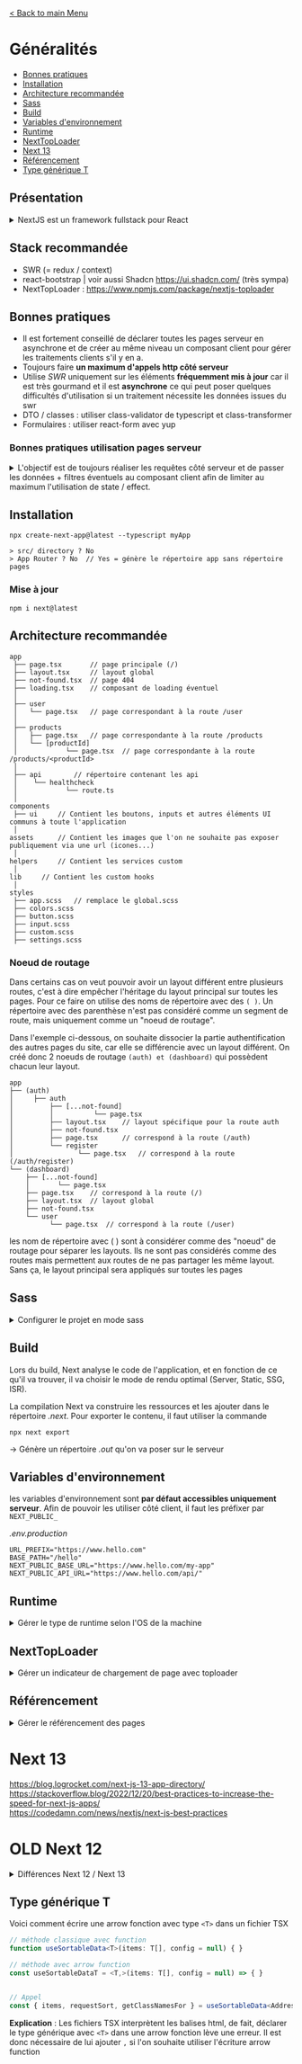 [< Back to main Menu](https://github.com/gsoulie/react-resources/blob/master/react-presentation.md)    

# Généralités

* [Bonnes pratiques](#bonnes-pratiques)     
* [Installation](#installation)
* [Architecture recommandée](#architecture-recommandée)
* [Sass](#sass)
* [Build](#build)
* [Variables d'environnement](#variables-d-environnement)     
* [Runtime](#runtime)     
* [NextTopLoader](#nexttoploader)     
* [Next 13](#next-13)
* [Référencement](#référencement)
* [Type générique T](#type-générique-t)    

## Présentation

<details>
  <summary>NextJS est un framework fullstack pour React</summary>

Il permet de rendre le développement de grosses applications plus facile en ajoutant des fonctionnalités et en améliorant certaines autres.

* support SSR : avantage SEO
* routage basé sur l'arborescence : moins de code à développer pour gérer le routage
  
La création d'un projet *Next* va générer les répertoires suivants :

* public : contient tout le contenu public de l'appli
* pages : contient tous les composants react
* pages/api : contient les api

Lors du premier rendu, Next génère le contenu statique de la page de manière à ce que le tti soit le plus rapide possible. On peut s'en rendre compte en affichant le source de la page qui contient tout le contenu html, alors que sur une application react classique, 
le contenu est dynamique (comme angular, vue...)

présentation : https://www.youtube.com/watch?v=wTFThzLcrOk&ab_channel=Grafikart.fr     

</details>

## Stack recommandée

* SWR (= redux / context)
* react-bootstrap | voir aussi Shadcn https://ui.shadcn.com/ (très sympa)
* NextTopLoader : https://www.npmjs.com/package/nextjs-toploader

## Bonnes pratiques

* Il est fortement conseillé de déclarer toutes les pages serveur en asynchrone et de créer au même niveau un composant client pour gérer les traitements clients s'il y en a.
* Toujours faire **un maximum d'appels http côté serveur**
* Utilise *SWR* uniquement sur les éléments **fréquemment mis à jour** car il est très gourmand et il est **asynchrone** ce qui peut poser quelques difficultés d'utilisation si un traitement nécessite les données issues du swr
* DTO / classes : utiliser class-validator de typescript et class-transformer
* Formulaires : utiliser react-form avec yup

### Bonnes pratiques utilisation pages serveur

<details>
	<summary>L'objectif est de toujours réaliser les requêtes côté serveur et de passer les données + filtres éventuels au composant client 
afin de limiter au maximum l'utilisation de state / effect.</summary>

Côté client, le but consiste à mettre à jour les paramètres de route (dans l'url) à chaque modification de filtre ou autre,
et à refaire un router.push() ou router.redirect().

De cette manière, on revient sur la page (serveur) qui va récupérer les nouveaux paramètres (filtrage etc...) et relancer une requête.

> A noter, cette méthode ne recharge pas toute la page, mais uniquement son state interne, ce qui est optimisé

> Exemple fonctionnel : https://github.com/gsoulie/react-resources/tree/main/next-server-page-best-practices     

*app/search/page.tsx*

````typescript
export type DataParams = {
	token?: string,
	page?: number,
	size?: number,
	sortBy?: string,
	total?: number,
	categories?: FilterCatregoryType,
	...
}

export default async ProductPage = ({
	params,
	searchParams
}:
{
	params: {lang: Locale},
	searchParams?: {[key: string]: string | string[] | undefined}
}) => {
	if (isEmpty(searchParams.page) || isEmpty(searchParams.size) || isEmpty(searchParams.sortBy)) {
		const destination: string = `/products?page=1&size=10&sortBy=supplier`;
		
		return redirect(destination);
	}
	
	const apiEndpoint: string = process.env.NEXT_PUBLIC_API_URL;
	const cookieStore = cookies();
	const token: string = cookieStore.get('token')?.value;
	
	// APPEL HTTP
	const httpResponseData = ...
	
	const data: DataParams = {
		token: token | null,
		total: httpResponseData?.total,
		page: Number(searchParams.page),
		size: Number(searchParams.size),
		sortBy: String(searchParams.sortBy),
		categories: httpResponseData?.categories || null
	}
	
	return (
		<>
			<ProductsPageClient apiEndpoint={apiEndpoint} data={data}/>
		</>
	)
	
}
````

*app/search/client.tsx*

````typescript
// ...
// affichage des datas...

<ProductFilters totalResults={total} filters={filters} />
````

*components/Search/ProductFilters.tsx*

````typescript
import { ReadonlyURLSearchParams, usePathname, useRouter, useSearchParams } from 'next/navigation'

const ProductFilters: React.FC<{ totalResults: number, filters: any }> = ({ totalResults, filters }) => {
	const searchParams: ReadonlyURLSearchParams = useSearchParams();
	const router = useRouter();
	const pathname = usePathname();
	const [itemsPerPage, setItemsPerPage] = useState(filters.size || 50);
	const [currentPage, setCurrentPage] = useState(filters.page || 1);
	const itemOrderList: SearchRequestSortOrder[] = [SearchRequestSortOrder.ASC, SearchRequestSortOrder.DESC];
	const [sortBy, setSortBy] = useState(filters.sortBy || '');
	
	const onUpdateFilter = (
	page: number = 1,
	itemsPerPageParams: number,
	sortByVal: SearchRequestSortOrder | string): void => {
		const newParams: URLSearchParams = new URLSearchParams(searchParams.toString());
		
		newParams.set('page', page.toString());
		newParams.set('size', itemsPerPage.toString());
		newParams.set('sortBy', sortByVal.toString());
		
		const url: string = `${pathname}/?${newParams.toString()}`;
		
		router.push(url);
	}
}
````
</details>

## Installation

````
npx create-next-app@latest --typescript myApp

> src/ directory ? No
> App Router ? No  // Yes = génère le répertoire app sans répertoire pages
````

### Mise à jour 

````
npm i next@latest
````

## Architecture recommandée

````
app
 ├── page.tsx		// page principale (/)
 ├── layout.tsx		// layout global
 ├── not-found.tsx	// page 404
 ├── loading.tsx	// composant de loading éventuel
 │
 ├── user
 │   └── page.tsx	// page correspondant à la route /user
 │
 ├── products	
 │   ├── page.tsx	// page correspondante à la route /products
 │   └── [productId]
 │            └── page.tsx	// page correspondante à la route /products/<productId>
 │
 ├── api		// répertoire contenant les api
 │    └── healthcheck
 │            └── route.ts
 │
components
 ├── ui		// Contient les boutons, inputs et autres éléments UI communs à toute l'application
 │
assets		// Contient les images que l'on ne souhaite pas exposer publiquement via une url (icones...)
 │
helpers		// Contient les services custom
 │
lib		// Contient les custom hooks
 │
styles
 ├── app.scss	// remplace le global.scss
 ├── colors.scss
 ├── button.scss
 ├── input.scss
 ├── custom.scss
 ├── settings.scss
````

### Noeud de routage

Dans certains cas on veut pouvoir avoir un layout différent entre plusieurs routes, c'est à dire empêcher l'héritage du layout principal sur toutes les pages. Pour ce faire on utilise des noms de répertoire avec des ````( )````. Un répertoire avec des parenthèse n'est pas considéré comme un segment de route, mais uniquement comme un "noeud de routage".

Dans l'exemple ci-dessous, on souhaite dissocier la partie authentification des autres pages du site, car elle se différencie avec un layout différent. On créé donc 2 noeuds de routage ````(auth) et (dashboard)```` qui possèdent chacun leur layout.

````
app
├── (auth)
│     ├── auth
│         ├── [...not-found]
│         │          └── page.tsx
│         ├── layout.tsx	// layout spécifique pour la route auth
│         ├── not-found.tsx
│         ├── page.tsx		// correspond à la route (/auth)
│         └── register           
│                └── page.tsx	// correspond à la route (/auth/register)
└── (dashboard)
    ├── [...not-found]
    │       └── page.tsx
    ├── page.tsx	// correspond à la route (/)
    ├── layout.tsx	// layout global
    ├── not-found.tsx
    └── user
          └── page.tsx	// correspond à la route (/user)

````

les nom de répertoire avec ( ) sont à considérer comme des "noeud" de routage pour séparer les layouts. 
Ils ne sont pas considérés comme des routes mais permettent aux routes de ne pas partager les même layout. 
Sans ça, le layout principal sera appliqués sur toutes les pages 

## Sass

<details>
  <summary>Configurer le projet en mode sass</summary>

````
npm install --save-dev sass
````

*next.config.mjs*
````typescript
import path from "path";
import { fileURLToPath } from "url";

const __filename = fileURLToPath(import.meta.url);
const __dirname = path.dirname(__filename);

const nextConfig = {
  sassOptions: {
    includePaths: [path.join(__dirname, "styles")],
  },
};

export default nextConfig;
````

OU *next.config.ts*

````typescript
/** @type {import('next').NextConfig} */
const path = require("path");

const nextConfig = {  
  sassOptions: {
    includePaths: [path.join(__dirname, "styles")],
  },
};
module.exports = nextConfig;
````

*app.scss*
````css
@import '~bootstrap/scss/functions'; // bootstrap
@import '~bootstrap/scss/variables'; // bootstrap
@import '~bootstrap/scss/mixins/_breakpoints'; // bootstrap
@import './buttons';
// Tous les autres imports fichiers locaux sass
@import './inputs'; 
@import './custom'; 
@import './colors'; 

// import du fichier principal de la librairie bootstrap 
// (provenant de node_modules)
@import '~bootstrap/scss/bootstrap';

// ... définition des styles
````

</details>

## Build

Lors du build, Next analyse le code de l'application, et en fonction de ce qu'il va trouver, il va choisir le mode de rendu optimal (Server, Static, SSG, ISR).

La compilation Next va construire les ressources et les ajouter dans le répertoire *.next*. Pour exporter le contenu, il faut utiliser la commande

````
npx next export 
````

-> Génère un répertoire *.out* qu'on va poser sur le serveur

## Variables d'environnement

les variables d'environnement sont **par défaut accessibles uniquement serveur**. Afin de pouvoir les utiliser côté client, il faut les préfixer par ````NEXT_PUBLIC_````

*.env.production*
````
URL_PREFIX="https://www.hello.com"
BASE_PATH="/hello"
NEXT_PUBLIC_BASE_URL="https://www.hello.com/my-app"
NEXT_PUBLIC_API_URL="https://www.hello.com/api/"

````

## Runtime

<details>
	<summary>Gérer le type de runtime selon l'OS de la machine</summary>

En fonction de la machine sur laquelle est déployée l'application (window, mac, linux) il est possible que certaines fonctionnalités ne soient pas accessibles (ex : gestion des cookies).
Ceci est du à un bug lié au mode **runtime** (par défaut "nodejs"). 

*page.tsx*
````typescript
// à positionner APRES tous les imports
export const runtime = "edge" // pour une machine mac / linux;
````

</details>

## NextTopLoader

<details>
	<summary>Gérer un indicateur de chargement de page avec toploader</summary>

https://www.npmjs.com/package/nextjs-toploader

Alternative : https://github.com/Skyleen77/next-nprogress-bar

````
npm i nextjs-toploader
````

### Utilisation

Dans le layout principal ajouter la balise NextTopLoader dans le body

````typescript
import NextTopLoader from "nextjs-toploader";

return (
    <html lang="en">
      <body className={inter.className}>
	  
        <NextTopLoader />
		
        <HeaderWrapper />
        <div className="main-wrapper">{children}</div>
        <Footer />
      </body>
    </html>
  );
````

### Bug des liens de type anchor "#"

Un clic sur des liens de type "#" déclenche le toploader alors qu'on ne navigue sur aucune page. Pour contourner ce bug :

````typescript
  const handlePaginationClick = (e, page: number) => {
    e.preventDefault();		// trick
    e.nativeEvent.stopImmediatePropagation();	// trick

    // traitement callback custom
    onPageChange(page);
  }
  
  
   <Pagination.Item
	key={index}
	active={page === currentPage}
	onClick={(e) => handlePaginationClick(e, page)}
  >
	{page}
  </Pagination.Item>
````

</details>

## Référencement

<details>
  <summary>Gérer le référencement des pages</summary>

Le code suivant permet d'écarter des pages du référencement google ou autre

````typescript
export function generateMetadata(): Metadata {
  return {
    robots: {
      follow: false,
      index: false,
    },
  };
}
````

</details>


# Next 13

https://blog.logrocket.com/next-js-13-app-directory/       
https://stackoverflow.blog/2022/12/20/best-practices-to-increase-the-speed-for-next-js-apps/       
https://codedamn.com/news/nextjs/next-js-best-practices       

# OLD Next 12

<details>
  <summary>Différences Next 12 / Next 13</summary>

## Fonctionnement

React 18 et Next 12 introduisent une version alpha des composants serveur React. Les composants serveur sont entièrement rendus sur le serveur et ne nécessitent pas de JavaScript côté client pour être rendus. De plus, les composants serveur permettent aux développeurs de conserver une certaine logique sur le serveur et d'envoyer uniquement le résultat de cette logique au client. Cela réduit la taille du bundle envoyé au client et améliore les performances de rendu côté client.

Avec NextJS, il est possible de déclarer des composants **serveur** et des composants **clients**. Il est important de se rappeler que toutes les fonctions qui s'exécutentt habituellement côté client ne sont pas accessibles côté serveur. Par exemple l'appel à ````window.xxxx```` ne pourra pas s'effectuer dans un composant déclaré comme composant serveur.
De la même manière, il n'y a pas d'état ou de reducer (useState, useReducer) dans les composants côté serveur, intératctions avec un formulaire ou bien même d'intéractions avec le dom.

Si on a besoin d'un state ou d'un reducer, alors il faut définir son composant comme étant un composant **client**.

````typescript
'use client'; // <-- déclarer le composant comme étant "client"

export default MyCompo = () => {

}
````

https://www.youtube.com/watch?v=6aP9nyTcd44&ab_channel=SonnySangha

Depuis Next 13 l'arborescence fichier intègre un répertoire **app** dont le but est de contenir les *layouts*, *routes imbriquées*,
et il utilise les **composants serveurs par défaut**.

A l'intérieur de ce répertoire, il est possible de faire des requêtes http pour l'ensemble de l'application

Dans Next, une **page** est un composant React, c'est donc dans le répertoire **pages** qu'il faut créer les composants React. A noter que **chaque page est
associée à une route** basée sur le nom du fichier.

Pour gérer les routes dynamiques, le nom du fichier devra avoir la syntaxe suivante ````pages/posts/[id].tsx````

Par défaut, Next pré-rend chaque page, ce qui signifie que Next créé le HTMl des pages en avance, au lieu d'attendre que ce soit fait côté client. Ceci améliore les performance.

Chaque page HTML générée est associée à un code JS minimal. Quand la page est chargée par le navigateur, le JS est exécuté et la page est ensuire rendue entièrement intéractive.

Next utilise 2 formes de pré-rendu

**Static generation (recommended)** : Le HTML est généré à la compilation et réutilisé à chaque requête. Plus performant car les 
pages peuvent être mises en cache dans le CDN. **Il est conseillé d'utiliser la génération statique le plus possible**. Pour savoir quand utiliser la génération statique, il suffit de se poser la question
"Puis-je pré-afficher cette page avant la demande d'un utilisateur ?" Si la réponse est oui, alors vous devriez choisir la génération statique

**SSR** : HTML généré à chaque requête. **A utiliser pour les pages nécessitant de rafraichir fréquemment les données et si le contenu de la page est amené à changer à chaque requête**

## Génération page statique avec données

Pour pouvoir générer des pages statiques utilisant des données provenant d'une API, Next doit exporter une fonction asynchrone qui s'appelle **getStaticProps** dans le **même fichier** que le composant.

Cette fonction sera appelée lors de la compilation et permettra de passer des données provenant d'une API aux ````props```` de la page à pré-rendre.

````tsx
export default function Blog({ posts }) {
  // Render posts...
}

// This function gets called at build time
export async function getStaticProps() {
  // Call an external API endpoint to get posts
  const res = await fetch('https://.../posts')
  const posts = await res.json()

  // By returning { props: { posts } }, the Blog component
  // will receive `posts` as a prop at build time
  return {
    props: {
      posts,
    },
  }
}
````

## Génération SSR

Pour utiliser une page en mode SSR, il faut exporter la fonction asynchrone **getServerSideProps**. Cette fonction sera appelée par le serveur à chaque requête.

Par exemple si une page a besoin de rafraichir fréquemment les données depuis une API, on pourrait écrire le code de la manière suivante :

````tsx
export default function Page({ data }) {
  // Render data...
}

// This gets called on every request
export async function getServerSideProps() {
  // Fetch data from external API
  const res = await fetch(`https://.../data`)
  const data = await res.json()

  // Pass data to the page via props
  return { props: { data } }
}
````

## A Retenir

* Génération statique (recommandée) : le code HTML est généré au moment de la compilation et sera réutilisé à chaque requête. Pour qu'une page utilise la génération statique, exportez le composant de la page ou exportez **getStaticProps** (et **getStaticPaths** si nécessaire). C'est idéal pour les pages qui peuvent être pré-rendues avant la demande d'un utilisateur. Vous pouvez également l'utiliser avec le rendu côté client pour apporter des données supplémentaires.

* Rendu côté serveur : le code HTML est généré à chaque requête. Pour qu'une page utilise le rendu côté serveur, exportez **getServerSideProps**. Étant donné que le rendu côté serveur entraîne des performances plus lentes que la génération statique, utilisez-le uniquement si cela est absolument nécessaire.

- getStaticProps : exécutée une fois lors de la compilation pour chaque chemin retourné pendant la compilation
- getStaticProps : exécutée en arrière-plan quand le paramètre fallback: true
- getStaticProps : exécutée avant le rendu initial quand le paramètre fallback: blocking
- getStaticPaths : exécutée une fois lors de la compilation
- getStaticPaths doit être utilisé avec getServerSideProps et ne peut pas être utilisé avec getServerSideProps
- en **mode développement**, getStaticPaths et getStaticProps sont exécutées à **chaque** requête
- getServerSideProps : exécutée à chaque requête

### getServerSideProps

La fonction ````getServerSideProps```` est executée à chaque requête est ne peut pas être exécutée côté client.

* Lorsque vous demandez directement cette page, getServerSideProps s'exécute au moment de la demande et cette page sera pré-rendue avec les accessoires renvoyés

* Lorsque vous demandez cette page sur les transitions de page côté client via suivant/lien ou suivant/routeur, Next.js envoie une requête API au serveur, qui exécute getServerSideProps
````getServerSideProps```` renvoie JSON qui sera utilisé pour rendre la page. Tout ce travail sera géré automatiquement par Next.js, vous n'avez donc rien à faire de plus tant que vous avez défini getServerSideProps.

````getServerSideProps```` ne peut être exporté qu'à partir d'une page. Vous ne pouvez pas l'exporter à partir de fichiers non page.

Notez que vous devez exporter ````getServerSideProps```` en tant que fonction standalone — cela ne fonctionnera pas si vous ajoutez ````getServerSideProps```` en tant que propriété du composant de page.

Vous ne **devez utiliser getServerSideProps que si vous avez besoin d'afficher une page dont les données doivent être récupérées au moment de la demande**. Cela peut être dû à la nature des données ou des propriétés de la demande (telles que les en-têtes d'autorisation ou la géolocalisation)

### Mise en cache avec SSR

Il est possible d'ajouter un en-tête à ````getServerSideProps```` pour lui indiquer de mettre en cache la réponse

````typescript
// This value is considered fresh for ten seconds (s-maxage=10).
// If a request is repeated within the next 10 seconds, the previously
// cached value will still be fresh. If the request is repeated before 59 seconds,
// the cached value will be stale but still render (stale-while-revalidate=59).
//
// In the background, a revalidation request will be made to populate the cache
// with a fresh value. If you refresh the page, you will see the new value.
export async function getServerSideProps({ req, res }) {
  res.setHeader(
    'Cache-Control',
    'public, s-maxage=10, stale-while-revalidate=59'
  )

  return {
    props: {},
  }
}
````

### Gestion des erreurs

Lorsqu'une erreur est levée par ````getServerSideProps````, la page ````pages/500.js```` est déclenchée.

### getStaticPaths

Quand utiliser la fonction ````getStaticPaths```` ?

- Les données proviennent d'un CMS sans tête
- Les données proviennent d'une base de données
- Les données proviennent du système de fichiers
- Les données peuvent être mises en cache publiquement (non spécifiques à l'utilisateur)
- La page doit être pré-rendu (pour le référencement) et être très rapide — getStaticProps génère des fichiers HTML et JSON, qui peuvent tous deux être mis en cache par un CDN pour des performances

### getStaticProps

La fonction ````getServerSideProps```` ne peut être exécutée que côté **serveur**. Elle ne peut pas être exécuté côté client et ne sera même pas inclue dans le bundle navigateur.
  
</details>

## Type générique T

Voici comment écrire une arrow fonction avec type ````<T>```` dans un fichier TSX

````typescript
// méthode classique avec function
function useSortableData<T>(items: T[], config = null) { }

// méthode avec arrow function
const useSortableDataT = <T,>(items: T[], config = null) => { }


// Appel
const { items, requestSort, getClassNamesFor } = useSortableData<AddressDTO>(data ?? []);
````

**Explication** : Les fichiers TSX interprètent les balises html, de fait, déclarer le type générique avec ````<T>```` dans une arrow fonction lève une erreur. Il est donc nécessaire de lui ajouter ````,```` si l'on souhaite utiliser l'écriture arrow function
